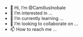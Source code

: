 - 👋 Hi, I’m @CamillusInobale
- 👀 I’m interested in ...
- 🌱 I’m currently learning ...
- 💞️ I’m looking to collaborate on ...
- 📫 How to reach me ...

<!---
CamillusInobale/CamillusInobale is a ✨ special ✨ repository because its `README.md` (this file) appears on your GitHub profile.
You can click the Preview link to take a look at your changes.
--->
